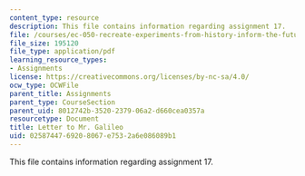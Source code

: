 ```yaml
---
content_type: resource
description: This file contains information regarding assignment 17.
file: /courses/ec-050-recreate-experiments-from-history-inform-the-future-from-the-past-galileo-january-iap-2010/0258744769208067e7532a6e086089b1_MITEC_050IAP10_assn17.pdf
file_size: 195120
file_type: application/pdf
learning_resource_types:
- Assignments
license: https://creativecommons.org/licenses/by-nc-sa/4.0/
ocw_type: OCWFile
parent_title: Assignments
parent_type: CourseSection
parent_uid: 8012742b-3520-2379-06a2-d660cea0357a
resourcetype: Document
title: Letter to Mr. Galileo
uid: 02587447-6920-8067-e753-2a6e086089b1
---
```

This file contains information regarding assignment 17.